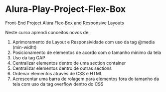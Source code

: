 # Alura-Play-Project-Flex-Box
Front-End Project Alura Flex-Box and Responsive Layouts

Neste curso aprendi conceitos novos de:
  1. Aprimoramento de Layout e Responsividade com uso da tag @media (min-widht)
  2. Posicionamento de elementos de acordo com o tamanho mínimo da tela
  3. Uso da tag GAP
  4. Centralizar elementos dentro de uma section container
  5. Centralizar elementos dentro de outras sections
  6. Ordenar elementos atraves de CSS e HTML
  7. Acrescentar uma barra de rolagem para elementos fora do tamanho da tela com uso da tag overflow dentro do CSS
